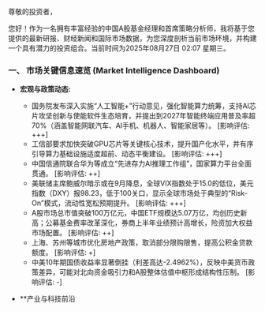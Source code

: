 尊敬的投资者，

您好！作为一名拥有丰富经验的中国A股基金经理和首席策略分析师，我将基于您提供的最新研报、财经新闻和国际市场数据，为您深度剖析当前市场环境，并构建一个具有潜力的投资组合。当前时间为2025年08月27日 02:07 星期三。

### 一、 市场关键信息速览 (Market Intelligence Dashboard)

*   **宏观与政策动态:**
    *   国务院发布深入实施“人工智能+”行动意见，强化智能算力统筹，支持AI芯片攻坚创新与使能软件生态培育，并提出到2027年智能终端应用普及率超70%（涵盖智能网联汽车、AI手机、机器人、智能家居等）。 [影响评估: +++]
    *   工信部要求加快突破GPU芯片等关键核心技术，提升国产化水平，并有序引导算力基础设施适度超前、动态平衡建设。 [影响评估: +++]
    *   中国信通院联合华为等成立“先进存力AI推理工作组”，国家算力平台全面贯通。 [影响评估: ++]
    *   美联储主席鲍威尔暗示或在9月降息，全球VIX指数处于15.0的低位，美元指数（DXY）报98.23，低于100关口，显示全球市场处于典型的“Risk-On”模式，流动性宽松预期提升。 [影响评估: +++]
    *   A股市场总市值突破100万亿元，中国ETF规模达5.07万亿，均创历史新高；公募基金费率改革深化，券商上半年业绩预计高增长，险资加大权益市场配置。 [影响评估: ++]
    *   上海、苏州等城市优化房地产政策，取消部分限购限售，提高公积金贷款额度。 [影响评估: +]
    *   中美10年期国债收益率显著倒挂（利差高达-2.4962%），反映中美货币政策差异，可能对北向资金吸引力和A股整体估值中枢形成结构性压制。 [影响评估: -]

*   **产业与科技前沿